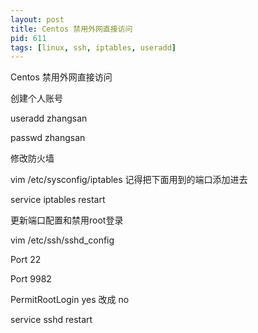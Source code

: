 ```yaml
---
layout: post
title: Centos 禁用外网直接访问
pid: 611
tags: [linux, ssh, iptables, useradd]
---
```




Centos 禁用外网直接访问

创建个人账号

useradd zhangsan

passwd zhangsan


修改防火墙

vim /etc/sysconfig/iptables  记得把下面用到的端口添加进去

service iptables restart


更新端口配置和禁用root登录

vim /etc/ssh/sshd_config


Port 22

Port 9982

PermitRootLogin yes 改成 no

service sshd restart

